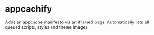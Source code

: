 appcachify
==========

Adds an appcache manifesto via an iframed page. Automatically lists all queued scripts, styles and theme images.
